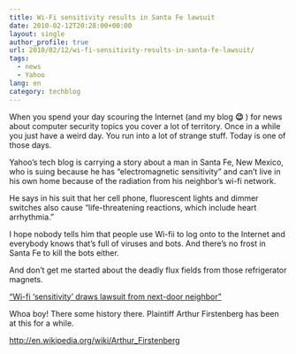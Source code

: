 ```yaml
---
title: Wi-Fi sensitivity results in Santa Fe lawsuit
date: 2010-02-12T20:28:00+00:00
layout: single
author_profile: true
url: 2010/02/12/wi-fi-sensitivity-results-in-santa-fe-lawsuit/
tags:
  - news
  - Yahoo
lang: en
category: techblog
---
```

When you spend your day scouring the Internet (and my blog **😉** ) for news about computer security topics you cover a lot of territory. Once in a while you just have a weird day. You run into a lot of strange stuff. Today is one of those days.

Yahoo’s tech blog is carrying a story about a man in Santa Fe, New Mexico, who is suing because he has “electromagnetic sensitivity” and can’t live in his own home because of the radiation from his neighbor’s wi-fi network.

He says in his suit that her cell phone, fluorescent lights and dimmer switches also cause “life-threatening reactions, which include heart arrhythmia.”

I hope nobody tells him that people use Wi-fii to log onto to the Internet and everybody knows that’s full of viruses and bots. And there’s no frost in Santa Fe to kill the bots either.

And don’t get me started about the deadly flux fields from those refrigerator magnets.

 <a href="http://tech.yahoo.com/blogs/null/158987;_ylt=AtQkZZgos0JvPV5PFWj_yBvPMZA5" target="_blank">“Wi-fi ‘sensitivity’ draws lawsuit from next-door neighbor”</a>

Whoa boy! There some history there. Plaintiff Arthur Firstenberg has been at this for a while.

 <a href="http://en.wikipedia.org/wiki/Arthur_Firstenberg" target="_blank">http://en.wikipedia.org/wiki/Arthur_Firstenberg</a>